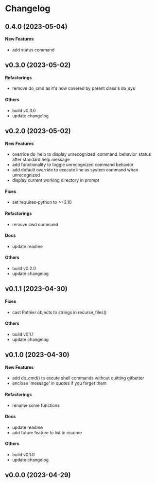 # Changelog

## 0.4.0 (2023-05-04)

#### New Features

* add status command


## v0.3.0 (2023-05-02)

#### Refactorings

* remove do_cmd as it's now covered by parent class's do_sys
#### Others

* build v0.3.0
* update changelog


## v0.2.0 (2023-05-02)

#### New Features

* override do_help to display unrecognized_command_behavior_status after standard help message
* add functionality to toggle unrecognized command behavior
* add default override to execute line as system command when unrecognized
* display current working directory in prompt
#### Fixes

* set requires-python to >=3.10
#### Refactorings

* remove cwd command
#### Docs

* update readme
#### Others

* build v0.2.0
* update changelog


## v0.1.1 (2023-04-30)

#### Fixes

* cast Pathier objects to strings in recurse_files()
#### Others

* build v0.1.1
* update changelog


## v0.1.0 (2023-04-30)

#### New Features

* add do_cmd() to excute shell commands without quitting gitbetter
* enclose 'message' in quotes if you forget them
#### Refactorings

* rename some functions
#### Docs

* update readme
* add future feature to list in readme
#### Others

* build v0.1.0
* update changelog


## v0.0.0 (2023-04-29)
